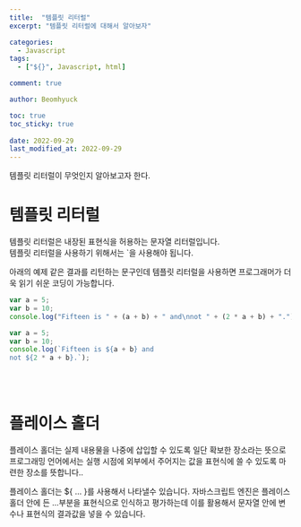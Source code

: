 ```yaml
---
title:  "템플릿 리터럴"
excerpt: "템플릿 리터럴에 대해서 알아보자"

categories:
  - Javascript
tags:
  - ["${}", Javascript, html]

comment: true

author: Beomhyuck

toc: true
toc_sticky: true
 
date: 2022-09-29
last_modified_at: 2022-09-29
---
```


템플릿 리터럴이 무엇인지 알아보고자 한다.

템플릿 리터럴
===

템플릿 리터럴은 내장된 표현식을 허용하는 문자열 리터럴입니다.   
템플릿 리터럴을 사용하기 위해서는 \`을 사용해야 됩니다.   

아래의 예제 같은 결과를 리턴하는 문구인데 템플릿 리터럴을 사용하면 프로그래머가 더욱 읽기 쉬운 코딩이 가능합니다.    


```javascript
var a = 5;
var b = 10;
console.log("Fifteen is " + (a + b) + " and\nnot " + (2 * a + b) + ".");

var a = 5;
var b = 10;
console.log(`Fifteen is ${a + b} and
not ${2 * a + b}.`);
```

<br><br>

플레이스 홀더
===
플레이스 홀더는 실제 내용물을 나중에 삽입할 수 있도록 일단 확보한 장소라는 뜻으로 프로그래밍 언어에서는 실행 시점에 외부에서 주어지는 값을 표현식에 쓸 수 있도록 마련한 장소를 뜻합니다..

플레이스 홀더는 ${ ... }를 사용해서 나타낼수 있습니다.
자바스크립트 엔진은 플레이스 홀더 안에 든 ...부분을 표현식으로 인식하고 평가하는데
이를 활용해서 문자열 안에 변수나 표현식의 결과값을 넣을 수 있습니다.



